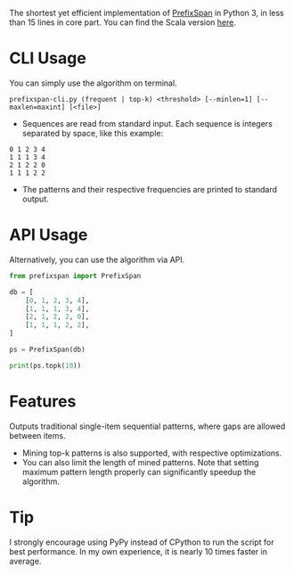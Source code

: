 The shortest yet efficient implementation of [PrefixSpan](http://www.cs.sfu.ca/~jpei/publications/span.pdf) in Python 3, in less than 15 lines in core part. You can find the Scala version [here](https://github.com/chuanconggao/PrefixSpan-scala).

# CLI Usage
You can simply use the algorithm on terminal.
```
prefixspan-cli.py (frequent | top-k) <threshold> [--minlen=1] [--maxlen=maxint] [<file>]
```

  * Sequences are read from standard input. Each sequence is integers separated by space, like this example:
```
0 1 2 3 4
1 1 1 3 4
2 1 2 2 0
1 1 1 2 2
```

  * The patterns and their respective frequencies are printed to standard output.

# API Usage
Alternatively, you can use the algorithm via API.
``` python
from prefixspan import PrefixSpan

db = [
    [0, 1, 2, 3, 4],
    [1, 1, 1, 3, 4],
    [2, 1, 2, 2, 0],
    [1, 1, 1, 2, 2],
]

ps = PrefixSpan(db)

print(ps.topk(10))
```

# Features
Outputs traditional single-item sequential patterns, where gaps are allowed between items.

  * Mining top-k patterns is also supported, with respective optimizations.
  * You can also limit the length of mined patterns. Note that setting maximum pattern length properly can significantly speedup the algorithm.

# Tip
I strongly encourage using PyPy instead of CPython to run the script for best performance. In my own experience, it is nearly 10 times faster in average.
